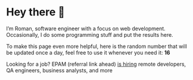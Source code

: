 # Hey there 👋

I’m Roman, software engineer with a focus on web development. Occasionally, I do
some programming stuff and put the results here.

To make this page even more helpful, here is the random number that will be
updated once a day, feel free to use it whenever you need it: **16**

Looking for a job? EPAM (referral link ahead) [is hiring](https://epa.ms/RomanGusev) remote developers,
QA engineers, business analysts, and more
